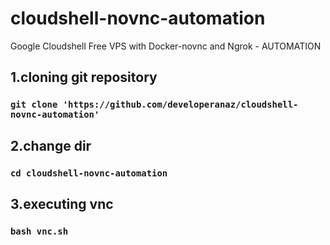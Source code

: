 # cloudshell-novnc-automation
Google Cloudshell Free VPS with Docker-novnc and Ngrok - AUTOMATION


## 1.cloning git repository

### ``git clone 'https://github.com/developeranaz/cloudshell-novnc-automation'``

## 2.change dir

### `cd cloudshell-novnc-automation`


## 3.executing vnc

### `bash vnc.sh`
